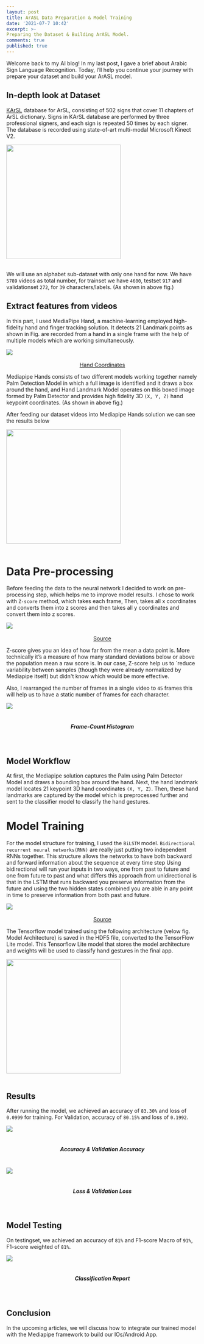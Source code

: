 ```yaml
---
layout: post
title: ArASL Data Preparation & Model Training
date: '2021-07-7 10:42'
excerpt: >-
Preparing the Dataset & Building ArASL Model.
comments: true
published: true
---
```


Welcome back to my AI blog! In my last post, I gave a brief about Arabic Sign Language Recognition. Today, I’ll help you continue your journey with prepare your dataset and build your ArASL model.

## In-depth look at Dataset
[KArSL](https://dl.acm.org/doi/10.1145/3423420) database for ArSL, consisting of 502 signs that cover 11 chapters of ArSL dictionary. Signs in KArSL database are performed by three professional signers, and each sign is repeated 50 times by each signer. The database is recorded using state-of-art multi-modal Microsoft Kinect V2.



<div class="fig figcenter fighighlight">
  <img width="300" height="300" src="/img/chars.png">
  <div class="figcaption" style="text-align: center;"><br>
  </div>
</div>

We will use an alphabet sub-dataset with only one hand for now. We have `5789` videos as total number, for trainset we have `4600`, testset `917` and validationset `272`, for `39` characters/labels. (As shown in above fig.)

## Extract features from videos
In this part, I used MediaPipe Hand, a machine-learning employed high-fidelity hand and finger tracking solution. It detects 21 Landmark points as shown in Fig. are recorded from a hand in a single frame with the help of multiple models which are working simultaneously.

<div class="fig figcenter fighighlight">
  <img src="https://miro.medium.com/max/1400/1*fMBLvkdLbg0MEfv7KbJZjQ.png">
  <div class="figcaption" style="text-align: center;"><br><a style="text-align: center;" href="https://miro.medium.com/max/1400/1*fMBLvkdLbg0MEfv7KbJZjQ.png">Hand Coordinates</a><br>
  </div>
</div>

Mediapipe Hands consists of two different models working together namely Palm Detection Model in which a full image is identified and it draws a box around the hand, and Hand Landmark Model operates on this boxed image formed by Palm Detector and provides high fidelity 3D `(X, Y, Z)` hand keypoint coordinates. (As shown in above fig.)

After feeding our dataset videos into Mediapipe Hands solution we can see the results below

<div class="fig figcenter fighighlight">
  <img width="300"  src="/img/data.png">
  <div class="figcaption" style="text-align: center;"><br>
  </div>
</div>

# Data Pre-processing
Before feeding the data to the neural network I decided to work on pre-processing step, which helps me to improve model results. I chose to work with `Z-score` method, which takes each frame, Then, takes all x coordinates and converts them into z scores and then takes all y coordinates and convert them into z scores.

<div class="fig figcenter fighighlight">
  <img src="https://www.statisticshowto.com/wp-content/uploads/2016/11/alternate-z-score-150x76.png">
  <div class="figcaption" style="text-align: center;"><br><a style="text-align: center;" href="https://www.statisticshowto.com/probability-and-statistics/z-score">Source</a><br>
  </div>
</div>

Z-score gives you an idea of how far from the mean a data point is. More technically it’s a measure of how many standard deviations below or above the population mean a raw score is. In our case, Z-score help us to `reduce variability between samples (though they were already normalized by Mediapipe itself) but didn't know which would be more effective.

Also, I rearranged the number of frames in a single video to `45` frames this will help us to have a static number of frames for each character.

<div class="fig figcenter fighighlight">
  <img src="/img/hist.png">
  <div class="figcaption" style="text-align: center;"><br><h5 style="text-align: center;">Frame-Count Histogram</h5><br>
  </div>
</div>

## Model Workflow
At first, the Mediapipe solution captures the Palm using Palm Detector Model and draws a bounding box around the hand.
Next, the hand landmark model locates 21 keypoint 3D hand coordinates `(X, Y, Z)`.
Then, these hand landmarks are captured by the model which is preprocessed further and sent to the classifier model to classify the hand gestures.

# Model Training 
For the model structure for training, I used the `BiLSTM` model. `Bidirectional recurrent neural networks(RNN)` are really just putting two independent RNNs together. This structure allows the networks to have both backward and forward information about the sequence at every time step
Using bidirectional will run your inputs in two ways, one from past to future and one from future to past and what differs this approach from unidirectional is that in the LSTM that runs backward you preserve information from the future and using the two hidden states combined you are able in any point in time to preserve information from both past and future.


<div class="fig figcenter fighighlight">
  <img src="
https://miro.medium.com/max/1400/1*B5NHtY8_Y4we0DE4Y-acBA.png">
  <div class="figcaption" style="text-align: center;"><br><a style="text-align: center;" href="https://medium.com/@raghavaggarwal0089/bi-lstm-bc3d68da8bd0z-score">Source</a><br>
  </div>
</div>

The Tensorflow model trained using the following architecture (velow fig. Model Architecture) is saved in the HDF5 file, converted to the TensorFlow Lite model. This Tensorflow Lite model that stores the model architecture and weights will be used to classify hand gestures in the final app.


<div class="fig figcenter fighighlight">
  <img width="300"  src="/img/nn_graph.png">
  <div class="figcaption" style="text-align: center;"><br>
  </div>
</div>


## Results

After running the model, we achieved an accuracy of `83.30%` and loss of `0.0999` for training. For Validation, accuracy of `80.15%` and loss of `0.1992`.

<div class="fig figcenter fighighlight">
  <img src="/img/acc.png">
  <div class="figcaption" style="text-align: center;"><br><h5 style="text-align: center;">Accuracy  &  Validation Accuracy</h5><br>
  </div>
</div>


<div class="fig figcenter fighighlight">
  <img src="/img/loss.png">
  <div class="figcaption" style="text-align: center;"><br><h5 style="text-align: center;">Loss  &  Validation Loss</h5><br>
  </div>
</div>


## Model Testing
On testingset, we achieved an accuracy of `81%` and F1-score Macro of `91%`,  F1-score weighted of `81%`.

<div class="fig figcenter fighighlight">
  <img src="/img/report.png">
  <div class="figcaption" style="text-align: center;"><br><h5 style="text-align: center;">Classification Report</h5><br>
  </div>
</div>


## Conclusion

In the upcoming articles, we will discuss how to integrate our trained model with the Mediapipe framework to build our IOs/Android App.